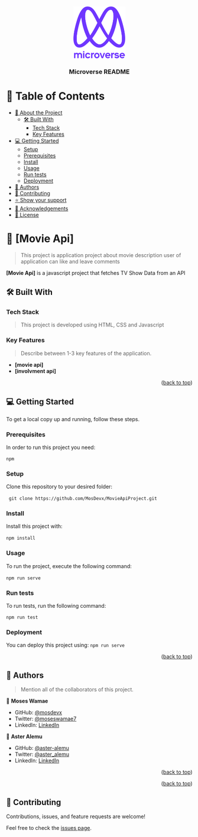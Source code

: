 <a name="readme-top"></a>

<!--
HOW TO USE:
This is an example of how you may give instructions on setting up your project locally.

Modify this file to match your project and remove sections that don't apply.

REQUIRED SECTIONS:
- Table of Contents
- About the Project
  - Built With
  - Live Demo
- Getting Started
- Authors
- Future Features
- Contributing
- Show your support
- Acknowledgements
- License

After you're finished please remove all the comments and instructions!
-->

<div align="center">

  <img src="murple_logo.png" alt="logo" width="140"  height="auto" />
  <br/>

  <h3><b>Microverse README</b></h3>

</div>

<!-- TABLE OF CONTENTS -->

# 📗 Table of Contents

- [📖 About the Project](#about-project)
  - [🛠 Built With](#built-with)
    - [Tech Stack](#tech-stack)
    - [Key Features](#key-features)
- [💻 Getting Started](#getting-started)
  - [Setup](#setup)
  - [Prerequisites](#prerequisites)
  - [Install](#install)
  - [Usage](#usage)
  - [Run tests](#run-tests)
  - [Deployment](#triangular_flag_on_post-deployment)
- [👥 Authors](#authors)
- [🤝 Contributing](#contributing)
- [⭐️ Show your support](#support)
- [🙏 Acknowledgements](#acknowledgements)
- [📝 License](#license)

<!-- PROJECT DESCRIPTION -->

# 📖 [Movie Api] <a name="about-project"></a>

> This project is application project about movie description user of application can like and leave comments

**[Movie Api]** is a javascript project that fetches TV Show Data from an API

## 🛠 Built With <a name="built-with"></a>

### Tech Stack <a name="tech-stack"></a>

> This project is developed using HTML, CSS and Javascript

<!-- Features -->

### Key Features <a name="key-features"></a>

> Describe between 1-3 key features of the application.

- **[movie api]**
- **[involvment api]**

<p align="right">(<a href="#readme-top">back to top</a>)</p>

<!-- GETTING STARTED -->

## 💻 Getting Started <a name="getting-started"></a>


To get a local copy up and running, follow these steps.

### Prerequisites

In order to run this project you need:

```
npm
```

### Setup

Clone this repository to your desired folder:

``` git clone https://github.com/MosDevx/MovieApiProject.git```

### Install

Install this project with:

``` npm install ```

### Usage

To run the project, execute the following command:

```npm run serve ```

### Run tests

To run tests, run the following command:


```
npm run test
```

### Deployment

You can deploy this project using:
```npm run serve```

<p align="right">(<a href="#readme-top">back to top</a>)</p>

<!-- AUTHORS -->

## 👥 Authors <a name="authors"></a>

> Mention all of the collaborators of this project.

👤 **Moses Wamae**

- GitHub: [@mosdevx](https://github.com/mosdevx)
- Twitter: [@moseswamae7](https://twitter.com/moseswamae7)
- LinkedIn: [LinkedIn](https://linkedin.com/in/moses-wamae-a13a67244)


👤 **Aster Alemu**

- GitHub: [@aster-alemu](https://github.com/aster-alemu)
- Twitter: [@aster_alemu](https://twitter.com/aster_alemu)
- LinkedIn: [LinkedIn](https://linkedin.com/in/asteralemu)

<p align="right">(<a href="#readme-top">back to top</a>)</p>

<p align="right">(<a href="#readme-top">back to top</a>)</p>

<!-- CONTRIBUTING -->

## 🤝 Contributing <a name="contributing"></a>

Contributions, issues, and feature requests are welcome!

Feel free to check the [issues page](https://github.com/MosDevx/MovieApiProject/issues).


